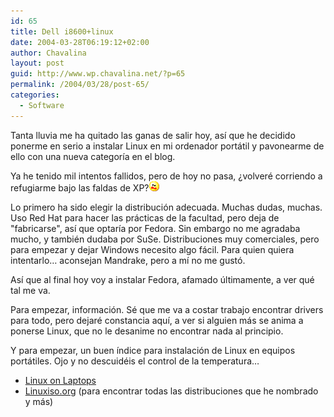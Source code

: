 ```yaml
---
id: 65
title: Dell i8600+linux
date: 2004-03-28T06:19:12+02:00
author: Chavalina
layout: post
guid: http://www.wp.chavalina.net/?p=65
permalink: /2004/03/28/post-65/
categories:
  - Software
---
```

Tanta lluvia me ha quitado las ganas de salir hoy, así que he decidido ponerme en serio a instalar Linux en mi ordenador portátil y pavonearme de ello con una nueva categoría en el blog.

Ya he tenido mil intentos fallidos, pero de hoy no pasa, ¿volveré corriendo a refugiarme bajo las faldas de XP?![emo](/imagenes/emoticonos/asustado.gif) 

Lo primero ha sido elegir la distribución adecuada. Muchas dudas, muchas. Uso Red Hat para hacer las prácticas de la facultad, pero deja de "fabricarse", así que optaría por Fedora. Sin embargo no me agradaba mucho, y también dudaba por SuSe. Distribuciones muy comerciales, pero para empezar y dejar Windows necesito algo fácil. Para quien quiera intentarlo… aconsejan Mandrake, pero a mí no me gustó.

Así que al final hoy voy a instalar Fedora, afamado últimamente, a ver qué tal me va.

Para empezar, información. Sé que me va a costar trabajo encontrar drivers para todo, pero dejaré constancia aquí, a ver si alguien más se anima a ponerse Linux, que no le desanime no encontrar nada al principio.

Y para empezar, un buen índice para instalación de Linux en equipos portátiles. Ojo y no descuidéis el control de la temperatura…

  * <a href="http://www.linux-laptop.net/" target="_blank">Linux on Laptops</a>
  * <a href="http://www.linuxiso.org/" target="_blank">Linuxiso.org</a> (para encontrar todas las distribuciones que he nombrado y más)